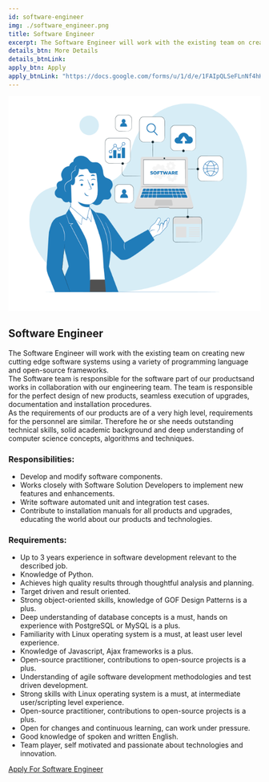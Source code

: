 ```yaml
---
id: software-engineer
img: ./software_engineer.png
title: Software Engineer
excerpt: The Software Engineer will work with the existing team on creating new cutting edge software systems using a variety of programming language....
details_btn: More Details
details_btnLink:
apply_btn: Apply
apply_btnLink: "https://docs.google.com/forms/u/1/d/e/1FAIpQLSeFLnNf4hHoNJuTCfKzrcL4f8o938J0yHDjnHuk1b9rSEOqoQ/viewform?usp=pp_url&entry.576251367=Software+Engineer"
---
```


<div class="grid md:grid-cols-2">
            <div class="md:order-12 p-10 mx-auto transform transition duration-500 hover:scale-110">
              <img src="../software_engineer.png">
            </div>
            <div class="mb-10 mx-auto max-w-max overflow-hidden rounded-lg md:order-1">
              <h2 class="text-3xl md:text-5xl mb-8 leading-tight text-center md:text-left blue font-bold tracking-tight">
                Software Engineer
              </h2>
              <p class="mb-8 pb-4 text-gray-700 text-lg md:text-xl font-normal">
                The Software Engineer will work with the existing team on
                creating new cutting edge software systems using a variety of
                programming language and open-source frameworks.<br>
                The Software team is responsible for the software part of our
                productsand works in collaboration with our engineering team.
                The team is responsible for the perfect design of new products,
                seamless execution of upgrades, documentation and installation
                procedures.<br>
                As the requirements of our products are of a very high level,
                requirements for the personnel are similar. Therefore he or she
                needs outstanding technical skills, solid academic background
                and deep understanding of computer science concepts, algorithms
                and techniques.
              </p>
            </div>
          </div>

<h3 class="mb-4 text-2xl md:text-3xl blue font-semibold">
            Responsibilities:
          </h3>
          <ul class="list-disc list-inside px-5 text-base md:text-lg mb-10 py-2 border-l-2 border-blue-500">
            <li>Develop and modify software components.</li>
            <li>
              Works closely with Software Solution Developers to implement new
              features and enhancements.
            </li>
            <li>Write software automated unit and integration test cases.</li>
            <li>
              Contribute to installation manuals for all products and upgrades,
              educating the world about our products and technologies.
            </li>
          </ul>
  <h3 class="mb-4 text-2xl md:text-3xl blue font-semibold">
              Requirements:
            </h3>
  <ul class="list-disc list-inside px-5 text-base md:text-lg mb-10 py-2 border-l-2 border-blue-500">
              <li>
                Up to 3 years experience in software development relevant to the
                described job.
              </li>
              <li>Knowledge of Python.</li>
              <li>
                Achieves high quality results through thoughtful analysis and
                planning.
              </li>
              <li>Target driven and result oriented.</li>
              <li>
                Strong object-oriented skills, knowledge of GOF Design Patterns is
                a plus.
              </li>
              <li>
                Deep understanding of database concepts is a must, hands on
                experience with PostgreSQL or MySQL is a plus.
              </li>
              <li>
                Familiarity with Linux operating system is a must, at least user
                level experience.
              </li>
              <li>Knowledge of Javascript, Ajax frameworks is a plus.</li>
              <li>
                Open-source practitioner, contributions to open-source projects is
                a plus.
              </li>
              <li>
                Understanding of agile software development methodologies and test
                driven development.
              </li>
              <li>
                Strong skills with Linux operating system is a must, at
                intermediate user/scripting level experience.
              </li>
              <li>
                Open-source practitioner, contributions to open-source projects is
                a plus.
              </li>
              <li>
                Open for changes and continuous learning, can work under pressure.
              </li>
              <li>Good knowledge of spoken and written English.</li>
              <li>
                Team player, self motivated and passionate about technologies and
                innovation.
              </li>
            </ul>
            <div class="my-10">
            <a class="inline w-full py-3 px-5 leading-none text-center text-white bg-blue-500 hover:bg-blue-600 font-semibold rounded shadow" href="https://docs.google.com/forms/d/e/1FAIpQLSeFLnNf4hHoNJuTCfKzrcL4f8o938J0yHDjnHuk1b9rSEOqoQ/viewform" target="_blank">Apply For Software Engineer
            </a>
          </div>
